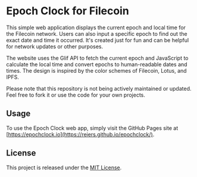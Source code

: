 # Epoch Clock for Filecoin

This simple web application displays the current epoch and local time for the Filecoin network. Users can also input a specific epoch to find out the exact date and time it occurred. It's created just for fun and can be helpful for network updates or other purposes.

The website uses the Glif API to fetch the current epoch and JavaScript to calculate the local time and convert epochs to human-readable dates and times. The design is inspired by the color schemes of Filecoin, Lotus, and IPFS.

Please note that this repository is not being actively maintained or updated. Feel free to fork it or use the code for your own projects.

## Usage

To use the Epoch Clock web app, simply visit the GitHub Pages site at [https://epochclock.io](https://reiers.github.io/epochclock/).

## License

This project is released under the [MIT License](LICENSE).
